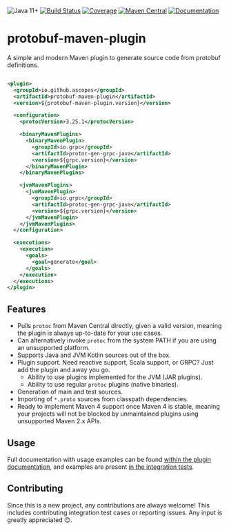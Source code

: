 ![Java 11+](https://img.shields.io/badge/Java-11+-blue?logo=openjdk&logoColor=white)
[![Build Status](https://github.com/ascopes/protobuf-maven-plugin/actions/workflows/build.yml/badge.svg?branch=main)](https://github.com/ascopes/protobuf-maven-plugin/actions/workflows/build.yml)
[![Coverage](https://codecov.io/gh/ascopes/protobuf-maven-plugin/graph/badge.svg?token=bW37uc04cL)](https://codecov.io/gh/ascopes/protobuf-maven-plugin)
[![Maven Central](https://img.shields.io/maven-central/v/io.github.ascopes/protobuf-maven-plugin)](https://central.sonatype.com/artifact/io.github.ascopes/protobuf-maven-plugin)
[![Documentation](https://img.shields.io/badge/Documentation-latest-blue?logo=apache-maven)](https://ascopes.github.io/protobuf-maven-plugin)

# protobuf-maven-plugin

A simple and modern Maven plugin to generate source code from protobuf definitions.

```xml

<plugin>
  <groupId>io.github.ascopes</groupId>
  <artifactId>protobuf-maven-plugin</artifactId>
  <version>${protobuf-maven-plugin.version}</version>

  <configuration>
    <protocVersion>3.25.1</protocVersion>

    <binaryMavenPlugins>
      <binaryMavenPlugin>
        <groupId>io.grpc</groupId>
        <artifactId>protoc-gen-grpc-java</artifactId>
        <version>${grpc.version}</version>
      </binaryMavenPlugin>
    </binaryMavenPlugins>

    <jvmMavenPlugins>
      <jvmMavenPlugin>
        <groupId>io.grpc</groupId>
        <artifactId>protoc-gen-grpc-java</artifactId>
        <version>${grpc.version}</version>
      </jvmMavenPlugin>
    </jvmMavenPlugins>
  </configuration>

  <executions>
    <execution>
      <goals>
        <goal>generate</goal>
      </goals>
    </execution>
  </executions>
</plugin>
```

## Features

- Pulls `protoc` from Maven Central directly, given a valid version, meaning the plugin is always up-to-date for your use cases.
- Can alternatively invoke `protoc` from the system PATH if you are using an unsupported platform.
- Supports Java and JVM Kotlin sources out of the box.
- Plugin support. Need reactive support, Scala support, or GRPC? Just add the plugin and away you go.
  - Ability to use plugins implemented for the JVM (JAR plugins).
  - Ability to use regular `protoc` plugins (native binaries).
- Generation of main and test sources.
- Importing of `*.proto` sources from classpath dependencies.
- Ready to implement Maven 4 support once Maven 4 is stable, meaning your projects will not be blocked by unmaintained plugins using
  unsupported Maven 2.x APIs.

## Usage

Full documentation with usage examples can be found [within the plugin documentation](https://ascopes.github.io/protobuf-maven-plugin),
and  examples are present [in the integration tests](https://github.com/ascopes/protobuf-maven-plugin/tree/main/src/it).

## Contributing

Since this is a new project, any contributions are always welcome! This includes contributing integration test cases or reporting issues.
Any input is greatly appreciated 😊.
